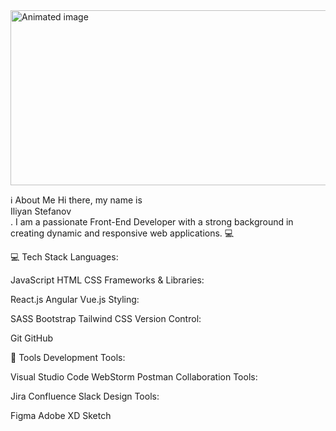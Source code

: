 <img src="https://user-images.githubusercontent.com/74038190/213910845-af37a709-8995-40d6-be59-724526e3c3d7.gif" width="1291" height="280 " alt="Animated image">

 ℹ️ About Me
Hi there, my name is <br>Iliyan Stefanov</br>. I am a passionate Front-End Developer with a strong background in creating dynamic and responsive web applications. 💻

💻 Tech Stack
Languages:

JavaScript
HTML
CSS
Frameworks & Libraries:

React.js
Angular
Vue.js
Styling:

SASS
Bootstrap
Tailwind CSS
Version Control:

Git
GitHub

🔨 Tools
Development Tools:

Visual Studio Code
WebStorm
Postman
Collaboration Tools:

Jira
Confluence
Slack
Design Tools:

Figma
Adobe XD
Sketch
